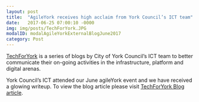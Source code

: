 ```yaml
---
layout: post
title:  "AgileYork receives high acclaim from York Council’s ICT team"
date:   2017-06-25 07:00:10 -0000
img: img/posts/TechForYork.JPG
modalID: modalAgileYorkExternalBlogJune2017
category: Post
---
```


[TechForYork][techforyork-link] is a series of blogs by City of York Council’s ICT team to better communicate their on-going activities in the infrastructure, platform and digital arenas.  

York Council’s ICT attended our June agileYork event and we have received a glowing writeup. To view the blog article please visit [TechForYork Blog article][techforyork-agileyork-blog-link].

[techforyork-agileyork-blog-link]: https://techforyork.com/2017/06/22/agileyork1/
[techforyork-link]: https://techforyork.com/